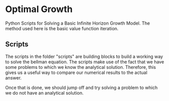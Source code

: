 # Optimal Growth
Python Scripts for Solving a Basic Infinite Horizon Growth Model. The method used here is the basic value function iteration.

## Scripts

The scripts in the folder "scripts" are building blocks to build a working way to solve the bellman equation. The scripts make use of the fact that we have some problems to which we know the analytical solution. Therefore, this gives us a useful way to compare our numerical results to the actual answer.

Once that is done, we should jump off and try solving a problem to which we do not have an analytical solution.
